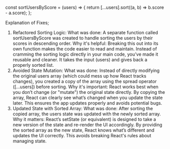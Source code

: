 const sortUsersByScore = (users) => {
  return [...users].sort((a, b) => b.score - a.score);
};

Explanation of Fixes;
1. Refactored Sorting Logic:
What was done: A separate function called sortUsersByScore was created to handle sorting the users by their scores in descending order.
Why it's helpful: Breaking this out into its own function makes the code easier to read and maintain. Instead of cramming the sorting logic directly in your main code, you’ve made it reusable and cleaner. It takes the input (users) and gives back a properly sorted list.
2. Avoided State Mutation: 
What was done: Instead of directly modifying the original users array (which could mess up how React tracks changes), you created a copy of the array using the spread operator ([...users]) before sorting.
Why it's important: React works best when you don’t change (or "mutate") the original state directly. By copying the array, React can clearly see what’s changed when you update the state later. This ensures the app updates properly and avoids potential bugs.
3. Updated State with Sorted Array: 
What was done: After sorting the copied array, the users state was updated with the newly sorted array.
Why it matters: React’s setState (or equivalent) is designed to take a new version of the state and re-render the UI accordingly. By providing the sorted array as the new state, React knows what’s different and updates the UI correctly. This avoids breaking React's rules about managing state.


